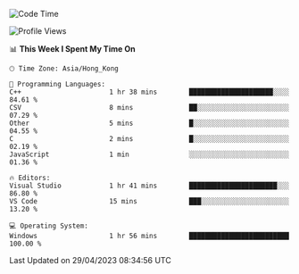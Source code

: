 <!--START_SECTION:waka-->
![Code Time](http://img.shields.io/badge/Code%20Time-56%20hrs%2028%20mins-blue)

![Profile Views](http://img.shields.io/badge/Profile%20Views-0-blue)

📊 **This Week I Spent My Time On** 

```text
🕑︎ Time Zone: Asia/Hong_Kong

💬 Programming Languages: 
C++                      1 hr 38 mins        █████████████████████░░░░   84.61 % 
CSV                      8 mins              ██░░░░░░░░░░░░░░░░░░░░░░░   07.29 % 
Other                    5 mins              █░░░░░░░░░░░░░░░░░░░░░░░░   04.55 % 
C                        2 mins              █░░░░░░░░░░░░░░░░░░░░░░░░   02.19 % 
JavaScript               1 min               ░░░░░░░░░░░░░░░░░░░░░░░░░   01.36 % 

🔥 Editors: 
Visual Studio            1 hr 41 mins        ██████████████████████░░░   86.80 % 
VS Code                  15 mins             ███░░░░░░░░░░░░░░░░░░░░░░   13.20 % 

💻 Operating System: 
Windows                  1 hr 56 mins        █████████████████████████   100.00 % 
```


 Last Updated on 29/04/2023 08:34:56 UTC
<!--END_SECTION:waka-->
